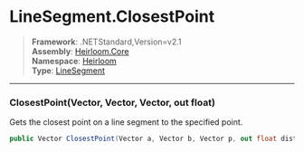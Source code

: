 # LineSegment.ClosestPoint

> **Framework**: .NETStandard,Version=v2.1  
> **Assembly**: [Heirloom.Core][0]  
> **Namespace**: [Heirloom][0]  
> **Type**: [LineSegment][1]  

--------------------------------------------------------------------------------

### ClosestPoint(Vector, Vector, Vector, out float)

Gets the closest point on a line segment to the specified point.

```cs
public Vector ClosestPoint(Vector a, Vector b, Vector p, out float distance)
```

[0]: ../Heirloom.Core.md
[1]: Heirloom.LineSegment.md
